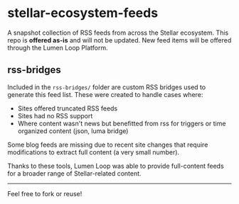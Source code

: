 # stellar-ecosystem-feeds

A snapshot collection of RSS feeds from across the Stellar ecosystem. This repo is **offered as-is** and will not be updated. New feed items will be offered through the Lumen Loop Platform.

## rss-bridges

Included in the `rss-bridges/` folder are custom RSS bridges used to generate this feed list. These were created to handle cases where:

- Sites offered truncated RSS feeds
- Sites had no RSS support
- Where content wasn't news but benefitted from rss for triggers or time organized content (json, luma bridge)


Some blog feeds are missing due to recent site changes that require modifications to extract full content (a very small number).

Thanks to these tools, Lumen Loop was able to provide full-content feeds for a broader range of Stellar-related content.

---

Feel free to fork or reuse!
